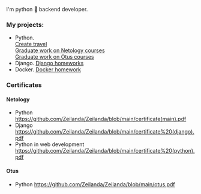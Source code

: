I'm python :snake: backend developer.

### My projects: 

- Python.<br>
[Create travel](https://github.com/zrishat/intensive-otus-22-05)<br>
[Graduate work on Netology courses](https://github.com/Zeilanda/python-final-diplom)<br>
[Graduate work on Otus courses](https://github.com/Zeilanda/Blog-Travel)<br>
- Django. [Django homeworks](https://github.com/Zeilanda/django_first_project)<br>
- Docker. [Docker homework](https://github.com/Zeilanda/netology_docker_for_nginx)

### Certificates
#### Netology
- Python https://github.com/Zeilanda/Zeilanda/blob/main/certificate(main).pdf
- Django https://github.com/Zeilanda/Zeilanda/blob/main/certificate%20(django).pdf
- Python in web development https://github.com/Zeilanda/Zeilanda/blob/main/certificate%20(python).pdf
#### Otus
- Python https://github.com/Zeilanda/Zeilanda/blob/main/otus.pdf

<!--
**Zeilanda/Zeilanda** is a ✨ _special_ ✨ repository because its `README.md` (this file) appears on your GitHub profile.

Here are some ideas to get you started:

- 🔭 I’m currently working on ...
- 🌱 I’m currently learning ...
- 👯 I’m looking to collaborate on ...
- 🤔 I’m looking for help with ...
- 💬 Ask me about ...
- 📫 How to reach me: ...
- 😄 Pronouns: ...
- ⚡ Fun fact: ...
-->
